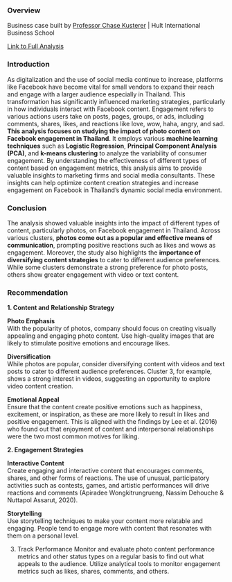 ### Overview

Business case built by [Professor Chase Kusterer](https://github.com/chase-kusterer) | Hult International Business School

[Link to Full Analysis](https://mkcjeb.github.io/mkcjbantugon.github.io/unsupervised-analysis-facebook/)

### Introduction

As digitalization and the use of social media continue to increase, platforms like Facebook have become vital for small vendors to expand their reach and engage with a larger audience especially in Thailand. This transformation has significantly influenced marketing strategies, particularly in how individuals interact with Facebook content. Engagement refers to various actions users take on posts, pages, groups, or ads, including comments, shares, likes, and reactions like love, wow, haha, angry, and sad. **This analysis focuses on studying the impact of photo content on Facebook engagement in Thailand**. It employs various **machine learning techniques** such as **Logistic Regression**, **Principal Component Analysis (PCA)**, and **k-means clustering** to analyze the variability of consumer engagement. By understanding the effectiveness of different types of content based on engagement metrics, this analysis aims to provide valuable insights to marketing firms and social media consultants. These insights can help optimize content creation strategies and increase engagement on Facebook in Thailand’s dynamic social media environment.

### Conclusion

The analysis showed valuable insights into the impact of different types of content, particularly photos, on Facebook engagement in Thailand. Across various clusters, **photos come out as a popular and effective means of communication**, prompting positive reactions such as likes and wows as engagement. Moreover, the study also highlights the **importance of diversifying content strategies** to cater to different audience preferences. While some clusters demonstrate a strong preference for photo posts, others show greater engagement with video or text content.

### Recommendation
<b>1. Content and Relationship Strategy</b><br>

<b>Photo Emphasis</b><br>
With the popularity of photos, company should focus on creating visually appealing and engaging photo content. Use high-quality images that are likely to stimulate positive emotions and encourage likes.

<b>Diversification</b><br>
While photos are popular, consider diversifying content with videos and text posts to cater to different audience preferences. Cluster 3, for example, shows a strong interest in videos, suggesting an opportunity to explore video content creation.

<b>Emotional Appeal</b><br>
Ensure that the content create positive emotions such as happiness, excitement, or inspiration, as these are more likely to result in likes and positive engagement. This is aligned with the findings by Lee et al. (2016) who found out that enjoyment of content and interpersonal relationships were the two most common motives for liking.

<b>2. Engagement Strategies</b><br>

<b>Interactive Content</b><br>
Create engaging and interactive content that encourages comments, shares, and other forms of reactions. The use of unusual, participatory activities such as contests, games, and artistic performances will drive reactions and comments (Apiradee Wongkitrungrueng, Nassim Dehouche & Nuttapol Assarut, 2020).

<b>Storytelling</b><br>
Use storytelling techniques to make your content more relatable and engaging. People tend to engage more with content that resonates with them on a personal level.

3. Track Performance
Monitor and evaluate photo content performance metrics and other status types on a regular basis to find out what appeals to the audience. Utilize analytical tools to monitor engagement metrics such as likes, shares, comments, and others.
